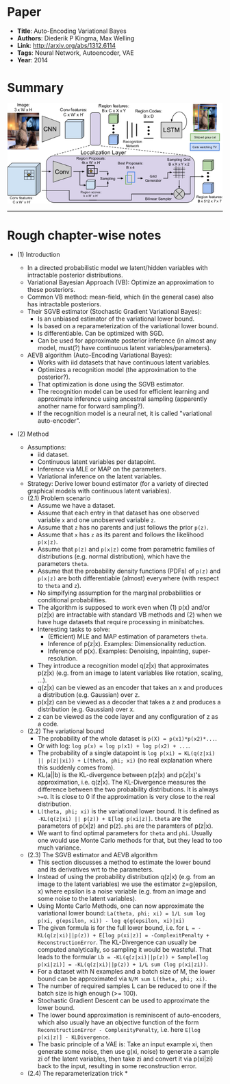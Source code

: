 # Paper

* **Title**: Auto-Encoding Variational Bayes
* **Authors**: Diederik P Kingma, Max Welling
* **Link**: http://arxiv.org/abs/1312.6114
* **Tags**: Neural Network, Autoencoder, VAE
* **Year**: 2014

# Summary

![Architecture](images/DenseCap__architecture.png?raw=true "Architecture.")



--------------------

# Rough chapter-wise notes

* (1) Introduction
  * In a directed probabilistic model we latent/hidden variables with intractable posterior distributions.
  * Variational Bayesian Approach (VB): Optimize an approximation to these posteriors.
  * Common VB method: mean-field, which (in the general case) also has intractable posteriors.
  * Their SGVB estimator (Stochastic Gradient Variational Bayes):
    * Is an unbiased estimator of the variational lower bound.
    * Is based on a reparameterization of the variational lower bound.
    * Is differentiable. Can be optimized with SGD.
    * Can be used for approximate posterior inference (in almost any model, must(?) have continuous latent variables/parameters).
  * AEVB algorithm (Auto-Encoding Variational Bayes):
    * Works with iid datasets that have continuous latent variables.
    * Optimizes a recognition model (the approximation to the posterior?).
    * That optimization is done using the SGVB estimator.
    * The recognition model can be used for efficient learning and approximate inference using ancestral sampling (apparently another name for forward sampling?).
    * If the recognition model is a neural net, it is called "variational auto-encoder".

* (2) Method
  * Assumptions:
    * iid dataset.
    * Continuous latent variables per datapoint.
    * Inference via MLE or MAP on the parameters.
    * Variational inference on the latent variables.
  * Strategy: Derive lower bound estimator (for a variety of directed graphical models with continuous latent variables).
  * (2.1) Problem scenario
    * Assume we have a dataset.
    * Assume that each entry in that dataset has one observed variable `x` and one unobserved variable `z`.
    * Assume that `z` has no parents and just follows the prior `p(z)`.
    * Assume that `x` has `z` as its parent and follows the likelihood `p(x|z)`.
    * Assume that `p(z)` and `p(x|z)` come from parametric families of distributions (e.g. normal distribution), which have the parameters `theta`.
    * Assume that the probability density functions (PDFs) of `p(z)` and `p(x|z)` are both differentiable (almost) everywhere (with respect to `theta` and `z`).
    * No simpifying assumption for the marginal probabilities or conditional probabilities.
    * The algorithm is supposed to work even when (1) p(x) and/or p(z|x) are intractable with standard VB methods and (2) when we have huge datasets that require processing in minibatches.
    * Interesting tasks to solve:
      * (Efficient) MLE and MAP estimation of parameters `theta`.
      * Inference of p(z|x). Examples: Dimensionality reduction.
      * Inference of p(x). Examples: Denoising, inpainting, super-resolution.
    * They introduce a recognition model q(z|x) that approximates p(z|x) (e.g. from an image to latent variables like rotation, scaling, ...).
    * q(z|x) can be viewed as an encoder that takes an x and produces a distribution (e.g. Gaussian) over z.
    * p(x|z) can be viewed as a decoder that takes a z and produces a distribution (e.g. Gaussian) over x.
    * z can be viewed as the code layer and any configuration of z as a code.
  * (2.2) The variational bound
    * The probability of the whole dataset is `p(X) = p(x1)*p(x2)*...`.
    * Or with log: `log p(x) = log p(x1) + log p(x2) + ...`.
    * The probability of a single datapoint is `log p(xi) = KL(q(z|xi) || p(z||xi)) + L(theta, phi; xi)` (no real explanation where this suddenly comes from).
    * KL(a||b) is the KL-divergence between p(z|x) and p(z|x)'s approximation, i.e. q(z|x). The KL-Divergence measures the difference between the two probability distributions. It is always `>=0`. It is close to 0 if the approximation is very close to the real distribution.
    * `L(theta, phi; xi)` is the variational lower bound. It is defined as `-KL(q(z|xi) || p(z)) + E[log p(xi|z)]`. `theta` are the parameters of p(x|z) and p(z). `phi` are the paramters of p(z|x).
    * We want to find optimal parameters for `theta` and `phi`. Usually one would use Monte Carlo methods for that, but they lead to too much variance.
  * (2.3) The SGVB estimator and AEVB algorithm
    * This section discusses a method to estimate the lower bound and its derivatives wrt to the parameters.
    * Instead of using the probability distribution q(z|x) (e.g. from an image to the latent variables) we use the estimator z=g(epsilon, x) where epsilon is a noise variable (e.g. from an image and some noise to the latent variables).
    * Using Monte Carlo Methods, one can now approximate the variational lower bound: `La(theta, phi; xi) = 1/L sum log p(xi, g(epsilon, xi)) - log q(g(epsilon, xi)|xi)`
    * The given formula is for the full lower bound, i.e. for `L = -KL(q(z|xi)||p(z)) + E[log p(xi|z)] = -ComplexitPenalty + ReconstructionError`. The KL-Divergence can usually be computed analytically, so sampling it would be wasteful. That leads to the formular `Lb = -KL(q(z|xi)||p(z)) + Sample[log p(xi|zi)] = -KL(q(z|xi)||p(z)) + 1/L sum (log p(xi|zi))`.
    * For a dataset with N examples and a batch size of M, the lower bound can be approximated via `N/M sum L(theta, phi; xi)`.
    * The number of required samples L can be reduced to one if the batch size is high enough (>= 100).
    * Stochastic Gradient Descent can be used to approximate the lower bound.
    * The lower bound approximation is reminiscent of auto-encoders, which also usually have an objective function of the form `ReconstructionError - ComplexityPenalty`, i.e. here `E[log p(xi|z)] - KLDivergence`.
    * The basic principle of a VAE is: Take an input example xi, then generate some noise, then use g(xi, noise) to generate a sample zi of the latent variables, then take zi and convert it via p(xi|zi) back to the input, resulting in some reconstruction error.
  * (2.4) The reparameterization trick
    * 

